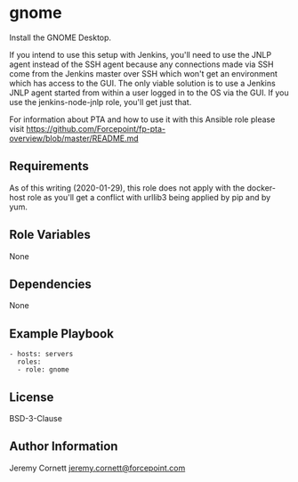 # gnome

Install the GNOME Desktop.

If you intend to use this setup with Jenkins, you'll need to use the JNLP agent instead of the SSH agent because
any connections made via SSH come from the Jenkins master over SSH which won't 
get an environment which has access to the GUI. The only viable solution is to use a Jenkins JNLP agent started from 
within a user logged in to the OS via the GUI. If you use the jenkins-node-jnlp role, you'll get just that.

For information about PTA and how to use it with this Ansible role please visit https://github.com/Forcepoint/fp-pta-overview/blob/master/README.md

## Requirements

As of this writing (2020-01-29), this role does not apply with the docker-host role as
you'll get a conflict with urllib3 being applied by pip and by yum.

## Role Variables

None

## Dependencies

None

## Example Playbook

    - hosts: servers
      roles:
      - role: gnome

## License

BSD-3-Clause

## Author Information

Jeremy Cornett <jeremy.cornett@forcepoint.com>
